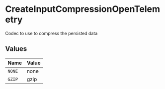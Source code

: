 # CreateInputCompressionOpenTelemetry

Codec to use to compress the persisted data


## Values

| Name   | Value  |
| ------ | ------ |
| `NONE` | none   |
| `GZIP` | gzip   |